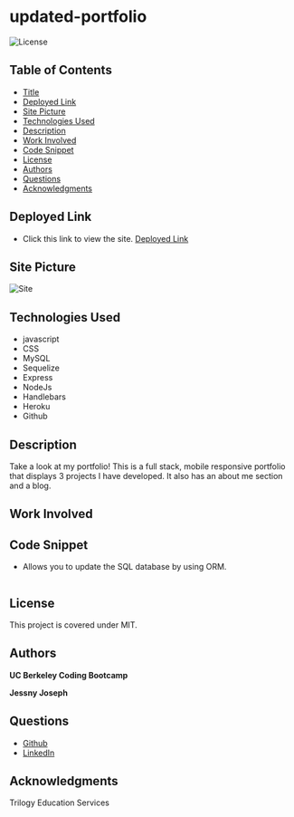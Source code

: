 # updated-portfolio
![License](https://img.shields.io/badge/license-MIT-181717?style=for-the-badge) 

## Table of Contents
* [Title](#title)
* [Deployed Link](#deployed-link)
* [Site Picture](#site-picture)
* [Technologies Used](#technologies-used)
* [Description](#description)
* [Work Involved](#work-involved)
* [Code Snippet](#code-snippet)
* [License](#license)
* [Authors](#authors)
* [Questions](#questions)
* [Acknowledgments](#acknowledgments)

## Deployed Link
* Click this link to view the site.
[Deployed Link]()

## Site Picture
![Site]()

## Technologies Used
* javascript
* CSS
* MySQL
* Sequelize
* Express
* NodeJs
* Handlebars
* Heroku
* Github

## Description
Take a look at my portfolio! This is a full stack, mobile responsive portfolio that displays 3 projects I have developed. It also has an about me section and a blog. 

## Work Involved


## Code Snippet
* Allows you to update the SQL database by using ORM.
```

```

## License
This project is covered under MIT.

## Authors
**UC Berkeley Coding Bootcamp**

**Jessny Joseph** 

## Questions 
* [Github](https://github.com/jessnyj)
* [LinkedIn](https://www.linkedin.com/in/jessny-joseph-361515201)

## Acknowledgments
Trilogy Education Services
